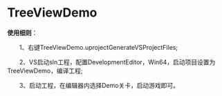 # TreeViewDemo
**使用细则**：

&#8195;&#8195;1、右键TreeViewDemo.uprojectGenerateVSProjectFiles;

&#8195;&#8195;2、VS启动sln工程，配置DevelopmentEditor，Win64，启动项目设置为TreeViewDemo，编译工程;

&#8195;&#8195;3、启动工程，在编辑器内选择Demo关卡，启动游戏即可。
